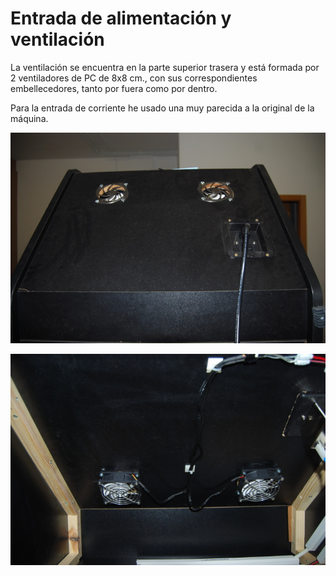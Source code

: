 # Entrada de alimentación y ventilación

La ventilación se encuentra en la parte superior trasera y está formada por 2 ventiladores de PC  de 8x8 cm., con sus correspondientes embellecedores, tanto por fuera como por dentro.

Para la entrada de corriente he usado una muy parecida a la original de la máquina.

![Mueble_12](../imagenes/Mueble_12.jpg "Exterior entrada alimentación y ventilación")

![Mueble_13](../imagenes/Mueble_13.jpg "Interior entrada alimentación y ventilación")

